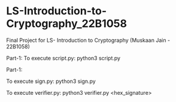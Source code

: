 # LS-Introduction-to-Cryptography_22B1058
Final Project for LS- Introduction to Cryptography (Muskaan Jain - 22B1058)

Part-1:
To execute script.py:
python3 script.py <ciphertext>

Part-1:

To execute sign.py:
python3 sign.py <filename>

To execute verifier.py:
python3 verifier.py <filename> <N> <e> <hex_signature> 
